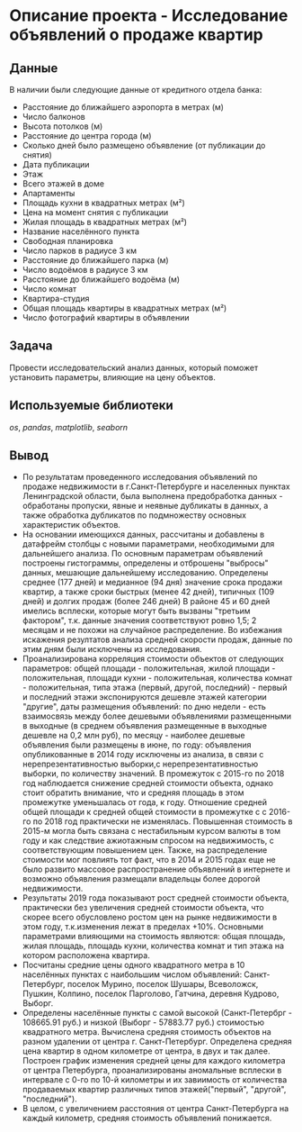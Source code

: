 # Oписание проекта - Исследование объявлений о продаже квартир


## Данные

В наличии были следующие данные от кредитного отдела банка:
- Расстояние до ближайшего аэропорта в метрах (м)
- Число балконов
- Высота потолков (м)
- Расстояние до центра города (м)
- Сколько дней было размещено объявление (от публикации до снятия)
- Дата публикации
- Этаж
- Всего этажей в доме 
- Апартаменты
- Площадь кухни в квадратных метрах (м²)
- Цена на момент снятия с публикации
- Жилая площадь в квадратных метрах (м²)
- Название населённого пункта
- Свободная планировка
- Число парков в радиусе 3 км
- Расстояние до ближайшего парка (м)
- Число водоёмов в радиусе 3 км
- Расстояние до ближайшего водоёма (м)
- Число комнат
- Квартира-студия
- Общая площадь квартиры в квадратных метрах (м²)
- Число фотографий квартиры в объявлении

## Задача

Провести исследовательский анализ данных, который поможет установить параметры, влияющие на цену объектов. 

## Используемые библиотеки
*os*, *pandas*, *matplotlib*, *seaborn*

## Вывод

- По результатам проведенного исследования объявлений по продаже недвижимости в г.Санкт-Петербурге и населенных пунктах Ленинградской области, была выполнена предобработка данных - обработаны пропуски, явные и неявные дубликаты в данных, а также обработка дубликатов по подмножеству основных характеристик объектов.   
- На основании имеющихся данных, рассчитаны и добавлены в датафрейм столбцы с новыми параметрами, необходимыми для дальнейшего анализа. По основным параметрам объявлений построены гистограммы, определены и отброшены "выбросы" данных, мешающие дальнейшему исследованию. Определены среднее (177 дней) и медианное (94 дня) значение срока продажи квартир, а также сроки быстрых (менее 42 дней), типичных (109 дней) и долгих продаж (более 246 дней) В районе 45 и 60 дней имелись всплески, которые могут быть вызваны "третьим фактором", т.к. данные значения соответствуют ровно 1,5; 2 месяцам и не похожи на случайное распределение. Во избежания искажения резултатов анализа средней скорости продаж, данные по этим дням были исключены из исследования. 
- Проанализирована корреляция стоимости объектов от следующих параметров: общей площади - положительная, жилой площади - положительная, площади кухни - положительная, количества комнат - положительная, типа этажа (первый, другой, последний) - первый и последний этажи экспонируются дешевле этажей категории "другие", даты размещения объявлений: по дню недели - есть взаимосвязь между более дешевыми объявлениями размещенными в выходные (в среднем объявления размещенные в выходные дешевле на 0,2 млн руб), по месяцу - наиболее дешевые объявления были размещены в июне, по году: объявления опубликованные в 2014 году исключены из анализа, в связи с нерепрезентативностью выборки,с нерепрезентативностью выборки, по количеству значений. В промежуток с 2015-го по 2018 год наблюдается снижение средней стоимости объекта, однако стоит обратить внимание, что и средняя площадь в этом промежутке уменьшалась от года, к году. Отношение средней общей площади к средней общей стоимости в промежутке с с 2016-го по 2018 год практически не изменялась. Повышенная стоимость в 2015-м могла быть связана с нестабильным курсом валюты в том году и как следствие ажиотажным спросом на недвижимость, с соответствующим повышением цен. Также, на распределение стоимости мог повлиять тот факт, что в 2014 и 2015 годах еще не было развито массовое распространение объявлений в интернете и возможно объявления размещали владельцы более дорогой недвижимости.  
- Результаты 2019 года показывают рост средней стоимости объекта, практически без увеличения средней стоимости объекта, что скорее всего обусловлено ростом цен на рынке недвижимости в этом году, т.к.изменения лежат в пределах +10%. Основными параметрами влияющими на стоимость являются: общая площадь, жилая площадь, площадь кухни, количества комнат и тип этажа на котором расположена квартира.    
- Посчитаны средние цены одного квадратного метра в 10 населённых пунктах с наибольшим числом объявлений: Санкт-Петербург, поселок Мурино, поселок Шушары, Всеволожск, Пушкин, Колпино, поселок Парголово, Гатчина, деревня Кудрово, Выборг. 
- Определены населённые пункты с самой высокой (Санкт-Петербрг - 108665.91 руб.) и низкой (Выборг - 57883.77 руб.) стоимостью квадратного метра. Вычислена средняя стоимость объектов на разном удалении от центра г. Санкт-Петербург. Определена средняя цена квартир в одном километре от центра, в двух и так далее. Построен график изменения средней цены для каждого километра от центра Петербурга, проанализированы аномальные всплески в интервале с 0-го по 10-й километры и их завиимость от количества продаваемых квартир различных типов этажей("первый", "другой", "последний").   
- В целом, с увеличением расстояния от центра Санкт-Петербурга на каждый километр, средняя стоимость объявлений понижается. 
